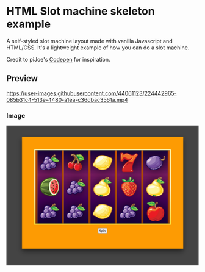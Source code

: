 # HTML Slot machine skeleton example

A self-styled slot machine layout made with vanilla Javascript and HTML/CSS.
It's a lightweight example of how you can do a slot machine.

Credit to piJoe's [Codepen](https://codepen.io/piJoe/pen/BLwRza) for inspiration.

## Preview

https://user-images.githubusercontent.com/44061123/224442965-085b31c4-513e-4480-a1ea-c36dbac3561a.mp4

### Image

![preview1.png](./preview1.png)
